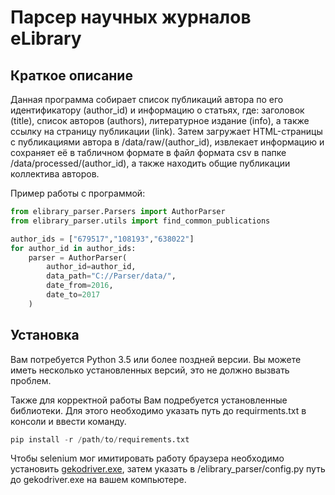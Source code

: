 # Парсер научных журналов eLibrary

Краткое описание
-------------

Данная программа собирает список публикаций автора по его идентификатору 
(author_id) и информацию о статьях, где: 
заголовок (title), 
список авторов (authors), 
литературное издание (info), 
а также ссылку на страницу публикации (link). 
Затем загружает HTML-страницы с публикациями автора в /data/raw/(author_id), 
извлекает информацию и сохраняет её в табличном формате в файл формата csv в папке 
/data/processed/(author_id), а также находить общие публикации коллектива авторов.

Пример работы с программой:

```python
from elibrary_parser.Parsers import AuthorParser
from elibrary_parser.utils import find_common_publications

author_ids = ["679517","108193","638022"]
for author_id in author_ids:
    parser = AuthorParser(
        author_id=author_id,
        data_path="C://Parser/data/",
        date_from=2016, 
        date_to=2017 
    )

```

Установка
------------

Вам потребуется Python 3.5 или более поздней версии. Вы можете иметь 
несколько установленных версий, это не должно вызвать проблем.

Также для корректной работы Вам подребуется установленные библиотеки.
Для этого необходимо указать путь до requirments.txt в консоли и ввести команду.

```python
pip install -r /path/to/requirements.txt
```
Чтобы selenium мог имитировать работу браузера необходимо
установить [gekodriver.exe](https://github.com/mozilla/geckodriver/releases), 
затем указать в /elibrary_parser/config.py путь до gekodriver.exe на вашем 
компьютере.
